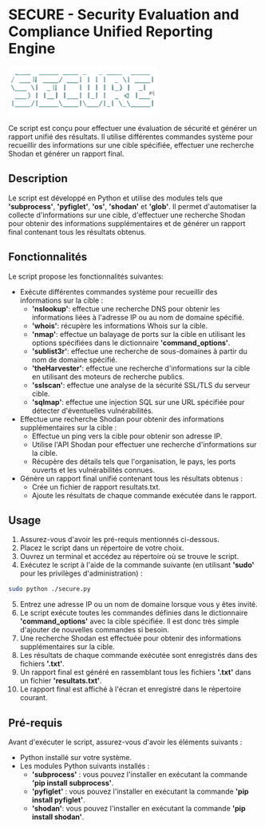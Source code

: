 # SECURE - Security Evaluation and Compliance Unified Reporting Engine

![SECURE logo](./img/SECURE_logo.png)

Ce script est conçu pour effectuer une évaluation de sécurité et générer un rapport unifié des résultats. Il utilise différentes commandes système pour recueillir des informations sur une cible spécifiée, effectuer une recherche Shodan et générer un rapport final.

## Description 

Le script est développé en Python et utilise des modules tels que **'subprocess'**, **'pyfiglet'**, **'os'**, **'shodan'** et **'glob'**. Il permet d'automatiser la collecte d'informations sur une cible, d'effectuer une recherche Shodan pour obtenir des informations supplémentaires et de générer un rapport final contenant tous les résultats obtenus.

## Fonctionnalités

Le script propose les fonctionnalités suivantes:

- Exécute différentes commandes système pour recueillir des informations sur la cible :
    - **'nslookup'**: effectue une recherche DNS pour obtenir les informations liées à l'adresse IP ou au nom de domaine spécifié.
    - **'whois'**: récupère les informations Whois sur la cible.
    - **'nmap'**: effectue un balayage de ports sur la cible en utilisant les options spécifiées dans le dictionnaire **'command_options'**.
    - **'sublist3r'**: effectue une recherche de sous-domaines à partir du nom de domaine spécifié.
    - **'theHarvester'**: effectue une recherche d'informations sur la cible en utilisant des moteurs de recherche publics.
    - **'sslscan'**: effectue une analyse de la sécurité SSL/TLS du serveur cible.
    - **'sqlmap'**: effectue une injection SQL sur une URL spécifiée pour détecter d'éventuelles vulnérabilités.
- Effectue une recherche Shodan pour obtenir des informations supplémentaires sur la cible :
    - Effectue un ping vers la cible pour obtenir son adresse IP.
    - Utilise l'API Shodan pour effectuer une recherche d'informations sur la cible.
    - Récupère des détails tels que l'organisation, le pays, les ports ouverts et les vulnérabilités connues.
- Génère un rapport final unifié contenant tous les résultats obtenus :
    - Crée un fichier de rapport resultats.txt.
    - Ajoute les résultats de chaque commande exécutée dans le rapport.

## Usage

1. Assurez-vous d'avoir les pré-requis mentionnés ci-dessous.
2. Placez le script dans un répertoire de votre choix.
3. Ouvrez un terminal et accédez au répertoire où se trouve le script.
4. Exécutez le script à l'aide de la commande suivante (en utilisant **'sudo'** pour les privilèges d'administration) :
```sh
sudo python ./secure.py
```
5. Entrez une adresse IP ou un nom de domaine lorsque vous y êtes invité.
6. Le script exécute toutes les commandes définies dans le dictionnaire **'command_options'** avec la cible spécifiée. Il est donc très simple d'ajouter de nouvelles commandes si besoin.
7. Une recherche Shodan est effectuée pour obtenir des informations supplémentaires sur la cible.
8. Les résultats de chaque commande exécutée sont enregistrés dans des fichiers **'.txt'**.
9. Un rapport final est généré en rassemblant tous les fichiers **'.txt'** dans un fichier **'resultats.txt'**.
10. Le rapport final est affiché à l'écran et enregistré dans le répertoire courant.

## Pré-requis

Avant d'exécuter le script, assurez-vous d'avoir les éléments suivants :

- Python installé sur votre système.
- Les modules Python suivants installés :
    - **'subprocess'** : vous pouvez l'installer en exécutant la commande **'pip install subprocess'**.
    - **'pyfiglet'** : vous pouvez l'installer en exécutant la commande **'pip install pyfiglet'**.
    - **'shodan'**: vous pouvez l'installer en exécutant la commande **'pip install shodan'**.